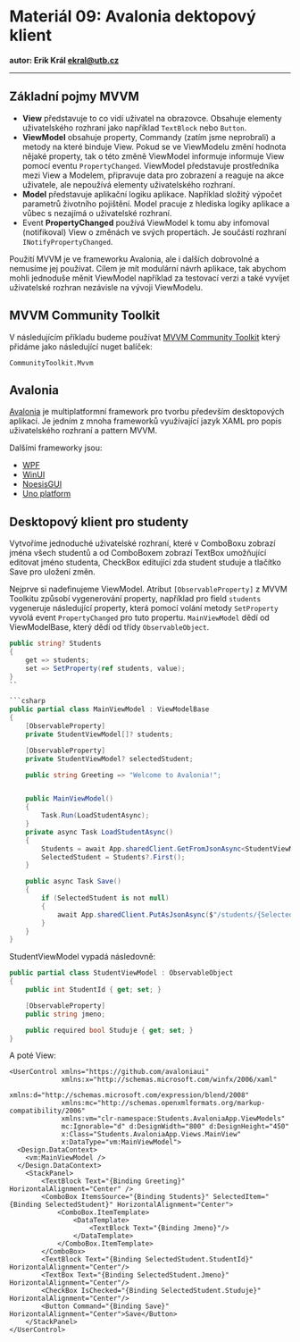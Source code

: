 # Materiál 09: Avalonia dektopový klient

**autor: Erik Král ekral@utb.cz**

---

## Základní pojmy MVVM

- **View** představuje to co vidí uživatel na obrazovce. Obsahuje elementy uživatelského rozhraní jako například ```TextBlock``` nebo ```Button```.
- **ViewModel** obsahuje property, Commandy (zatím jsme neprobrali) a metody na které binduje View. Pokud se ve ViewModelu změní hodnota nějaké property, tak o této změně ViewModel informuje informuje View pomocí eventu ```PropertyChanged```. ViewModel představuje prostředníka mezi View a Modelem, připravuje data pro zobrazení a reaguje na akce uživatele, ale nepoužívá elementy uživatelského rozhraní.
- **Model** představuje aplikační logiku aplikace. Například složitý výpočet parametrů životního pojištění. Model pracuje z hlediska logiky aplikace a vůbec s nezajímá o uživatelské rozhraní.
- Event **PropertyChanged** používá ViewModel k tomu aby infomoval (notifikoval) View o změnách ve svých propertách. Je součástí rozhraní ```INotifyPropertyChanged```.

Použití MVVM je ve frameworku Avalonia, ale i dalších dobrovolné a nemusíme jej používat. Cílem je mít modulární návrh aplikace, tak abychom mohli jednoduše měnit ViewModel například za testovací verzi a také vyvíjet uživatelské rozhran nezávisle na vývoji ViewModelu.

## MVVM Community Toolkit

V následujícím příkladu budeme používat [MVVM Community Toolkit](https://learn.microsoft.com/en-us/dotnet/communitytoolkit/mvvm/) který přidáme jako následující nuget balíček:

```
CommunityToolkit.Mvvm
```

## Avalonia 

[Avalonia](https://avaloniaui.net/) je multiplatformní framework pro tvorbu především desktopových aplikací. Je jedním z mnoha frameworků využívající jazyk XAML pro popis uživatelského rozhraní a pattern MVVM.

Dalšími frameworky jsou:

- [WPF](https://learn.microsoft.com/en-us/dotnet/desktop/wpf/?view=netdesktop-9.0)
- [WinUI](https://learn.microsoft.com/en-us/windows/apps/winui/winui3/) 
- [NoesisGUI](https://www.noesisengine.com/)
- [Uno platform](https://platform.uno)

## Desktopový klient pro studenty

Vytvoříme jednoduché uživatelské rozhraní, které v ComboBoxu zobrazí jména všech studentů a od ComboBoxem zobrazí TextBox umožňující editovat jméno studenta, CheckBox editující zda student studuje a tlačítko Save pro uložení změn.

Nejprve si nadefinujeme ViewModel. Atribut `[ObservableProperty]` z MVVM Toolkitu způsobí vygenerování property, například pro field `students` vygeneruje následující property, která pomocí volání metody `SetProperty` vyvolá event `PropertyChanged` pro tuto propertu. `MainViewModel` dědí od ViewModelBase, který dědí od třídy `ObservableObject`.

```c#
public string? Students
{
    get => students;
    set => SetProperty(ref students, value);
}
``

```csharp
public partial class MainViewModel : ViewModelBase
{
    [ObservableProperty]
    private StudentViewModel[]? students;

    [ObservableProperty]
    private StudentViewModel? selectedStudent;

    public string Greeting => "Welcome to Avalonia!";


    public MainViewModel()
    {
        Task.Run(LoadStudentAsync);
    }
    private async Task LoadStudentAsync()
    {
        Students = await App.sharedClient.GetFromJsonAsync<StudentViewModel[]>("/students");
        SelectedStudent = Students?.First();
    }

    public async Task Save()
    {
        if (SelectedStudent is not null)
        {
            await App.sharedClient.PutAsJsonAsync($"/students/{SelectedStudent.StudentId}", SelectedStudent);
        }
    }
}
```

StudentViewModel vypadá následovně:

```csharp
public partial class StudentViewModel : ObservableObject
{
    public int StudentId { get; set; }

    [ObservableProperty]
    public string jmeno;

    public required bool Studuje { get; set; }
}
```

A poté View:

```xaml
<UserControl xmlns="https://github.com/avaloniaui"
             xmlns:x="http://schemas.microsoft.com/winfx/2006/xaml"
             xmlns:d="http://schemas.microsoft.com/expression/blend/2008"
             xmlns:mc="http://schemas.openxmlformats.org/markup-compatibility/2006"
             xmlns:vm="clr-namespace:Students.AvaloniaApp.ViewModels"
             mc:Ignorable="d" d:DesignWidth="800" d:DesignHeight="450"
             x:Class="Students.AvaloniaApp.Views.MainView"
             x:DataType="vm:MainViewModel">
  <Design.DataContext>
    <vm:MainViewModel />
  </Design.DataContext>
	<StackPanel>
        <TextBlock Text="{Binding Greeting}" HorizontalAlignment="Center" />
		<ComboBox ItemsSource="{Binding Students}" SelectedItem="{Binding SelectedStudent}" HorizontalAlignment="Center">
			<ComboBox.ItemTemplate>
				<DataTemplate>
					<TextBlock Text="{Binding Jmeno}"/>
				</DataTemplate>
			</ComboBox.ItemTemplate>
		</ComboBox>
		<TextBlock Text="{Binding SelectedStudent.StudentId}" HorizontalAlignment="Center"/>
		<TextBox Text="{Binding SelectedStudent.Jmeno}" HorizontalAlignment="Center"/>
		<CheckBox IsChecked="{Binding SelectedStudent.Studuje}" HorizontalAlignment="Center"/>
		<Button Command="{Binding Save}" HorizontalAlignment="Center">Save</Button>			
	</StackPanel>  
</UserControl>
```
